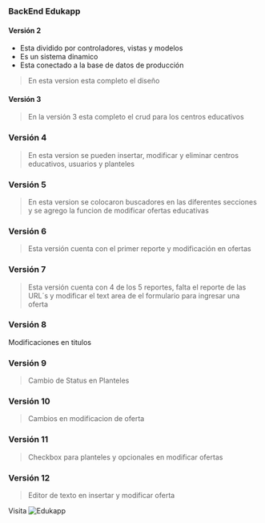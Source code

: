 ### BackEnd Edukapp
#### Versión 2 

* Esta dividido por controladores, vistas y modelos
* Es un sistema dinamico 
* Esta conectado a la base de datos de producción

>En esta version esta completo el diseño

#### Versión 3
>En la versión 3 esta completo el crud para los centros educativos

### Versión 4
>En esta version se pueden insertar, modificar y eliminar centros educativos, usuarios y planteles

### Versión 5
>En esta version se colocaron buscadores en las diferentes secciones y se agrego la funcion de modificar ofertas educativas

### Versión 6
>Esta versión cuenta con el primer reporte y modificación en ofertas 

### Versión 7
>Esta versión cuenta con 4 de los 5 reportes, falta el reporte de las URL´s y modificar el text area de el formulario para ingresar una oferta

### Versión 8
Modificaciones en titulos

### Versión 9 
>Cambio de Status en Planteles

### Versión 10 
>Cambios en modificacion de oferta

### Versión 11 
>Checkbox para planteles y opcionales en modificar ofertas

### Versión 12 
>Editor de texto en insertar y modificar oferta

Visita ![Edukapp](https://edukapp.com.mx/)